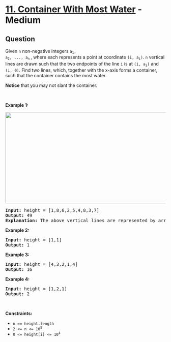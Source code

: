 # [11. Container With Most Water](https://leetcode.com/problems/container-with-most-water/) - Medium

## Question

Given `` n `` non-negative integers <code>a<sub>1</sub>, a<sub>2</sub>, ..., a<sub>n</sub></code><sub> </sub>, where each represents a point at coordinate <code>(i, a<sub>i</sub>)</code>. `` n `` vertical lines are drawn such that the two endpoints of the line `` i `` is at <code>(i, a<sub>i</sub>)</code> and `` (i, 0) ``. Find two lines, which, together with the x-axis forms a container, such that the container contains the most water.

__Notice__ that you may not slant the container.

&nbsp;

__Example 1:__

<img alt="" src="https://s3-lc-upload.s3.amazonaws.com/uploads/2018/07/17/question_11.jpg" style="width: 600px; height: 287px;"/>

<pre>
<strong>Input:</strong> height = [1,8,6,2,5,4,8,3,7]
<strong>Output:</strong> 49
<strong>Explanation:</strong> The above vertical lines are represented by array [1,8,6,2,5,4,8,3,7]. In this case, the max area of water (blue section) the container can contain&nbsp;is 49.
</pre>

__Example 2:__

<pre>
<strong>Input:</strong> height = [1,1]
<strong>Output:</strong> 1
</pre>

__Example 3:__

<pre>
<strong>Input:</strong> height = [4,3,2,1,4]
<strong>Output:</strong> 16
</pre>

__Example 4:__

<pre>
<strong>Input:</strong> height = [1,2,1]
<strong>Output:</strong> 2
</pre>

&nbsp;

__Constraints:__

* `` n == height.length ``
* <code>2 &lt;= n &lt;= 10<sup>5</sup></code>
* <code>0 &lt;= height[i] &lt;= 10<sup>4</sup></code>
